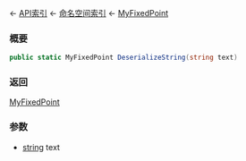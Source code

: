 ← [API索引](Api-Index) ← [命名空间索引](Namespace-Index) ← [MyFixedPoint](VRage.MyFixedPoint)

### 概要

```csharp
public static MyFixedPoint DeserializeString(string text)
```

### 返回

[MyFixedPoint](VRage.MyFixedPoint)

### 参数

* [string](https://docs.microsoft.com/en-us/dotnet/api/System.String?view=netframework-4.6) text
